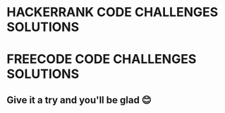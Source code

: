 # HACKERRANK CODE CHALLENGES SOLUTIONS
# FREECODE CODE CHALLENGES SOLUTIONS

## Give it a try and you'll be glad 😊